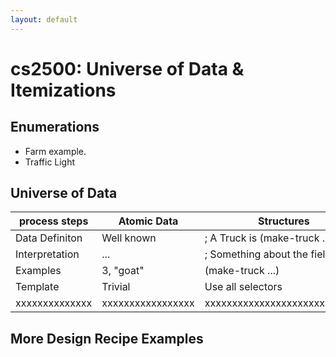 ```yaml
---
layout: default
---
```


# cs2500: Universe of Data &amp; Itemizations

## Enumerations

 - Farm example.
 - Traffic Light

## Universe of Data

| process steps  | Atomic Data       |    Structures                 |      Enumerations        | ... | 
|----------------|-------------------|-------------------------------|--------------------------|-----|
| Data Definiton | Well known        | ; A Truck is (make-truck ...) | ; A Color is one of ...  | ... |
| Interpretation | ...               | ; Something about the fields  | ; Meaning of the options | ... |
| Examples       | 3, "goat"         | (make-truck ...)              | "red", "green", "blue"   | ... |
| Template       | Trivial           | Use all selectors             | A cond branch for each   | ... |
| xxxxxxxxxxxxxx | xxxxxxxxxxxxxxxxx | xxxxxxxxxxxxxxxxxxxxxxxxxxxxx | xxxxxxxxxxxxxxxxxxxxxxxx | ... |

## More Design Recipe Examples


